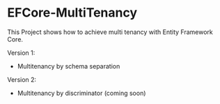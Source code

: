 # EFCore-MultiTenancy

This Project shows how to achieve multi tenancy with Entity Framework Core.

Version 1:  
- Multitenancy by schema separation
  
Version 2:  
- Multitenancy by discriminator (coming soon)  
